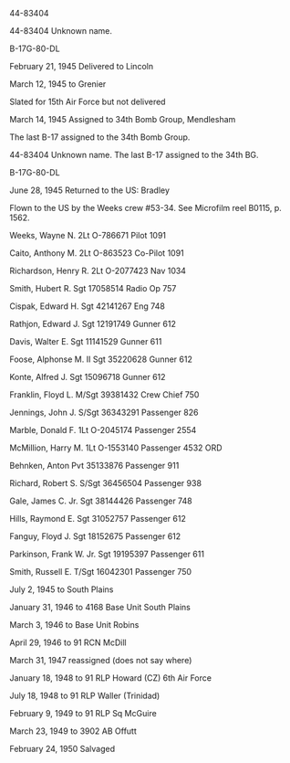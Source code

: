 





44-83404






 




44-83404 Unknown name.

B-17G-80-DL

February 21, 1945 Delivered to Lincoln

March 12, 1945 to Grenier

Slated for 15th Air Force but not delivered

March 14, 1945 Assigned to 34th Bomb Group,
Mendlesham

The last B-17 assigned to the 34th Bomb Group.

44-83404 Unknown name. The last B-17 assigned to the 34th
BG.

B-17G-80-DL

June 28, 1945 Returned to the US: Bradley

Flown to the US by the Weeks crew #53-34. See Microfilm reel
B0115, p. 1562\.

Weeks, Wayne
N.
2Lt O-786671
Pilot
1091

Caito, Anthony
M.
2Lt O-863523
Co-Pilot
1091

Richardson, Henry
R.
2Lt O-2077423
Nav
1034

Smith, Hubert
R.
Sgt
17058514
Radio
Op
757

Cispak, Edward
H.
Sgt
42141267
Eng
748

Rathjon, Edward
J.
Sgt
12191749
Gunner
612

Davis, Walter
E.
Sgt
11141529
Gunner
611

Foose, Alphonse M. II
Sgt
35220628
Gunner
612

Konte, Alfred
J.
Sgt
15096718
Gunner
612

Franklin, Floyd
L.
M/Sgt
39381432
Crew
Chief
750

Jennings, John
J.
S/Sgt 36343291
Passenger
826

Marble, Donald
F.
1Lt
O-2045174
Passenger
2554

McMillion, Harry
M.
1Lt O-1553140
Passenger
4532 ORD

Behnken,
Anton
Pvt
35133876
Passenger
911

Richard, Robert
S.
S/Sgt 36456504
Passenger
938

Gale, James C.
Jr.
Sgt
38144426
Passenger
748

Hills, Raymond E.
Sgt
31052757
Passenger
612

Fanguy, Floyd
J.
Sgt
18152675
Passenger
612

Parkinson, Frank W.
Jr.
Sgt
19195397
Passenger
611

Smith, Russell
E.
T/Sgt
16042301
Passenger
750

July 2, 1945 to South Plains

January 31, 1946 to 4168 Base Unit South Plains

March 3, 1946 to Base Unit Robins

April 29, 1946 to 91 RCN McDill

March 31, 1947 reassigned (does not say where)

January 18, 1948 to 91 RLP Howard (CZ) 6th Air
Force

July 18, 1948 to 91 RLP Waller (Trinidad)

February 9, 1949 to 91 RLP Sq McGuire

March 23, 1949 to 3902 AB Offutt

February 24, 1950 Salvaged




